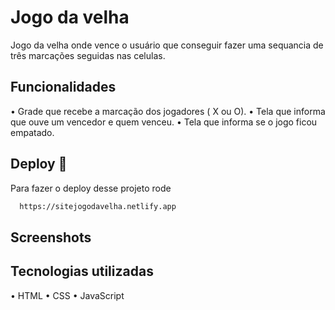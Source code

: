 # Jogo da velha

Jogo da velha onde vence o usuário que conseguir fazer uma sequancia de três marcações seguidas nas celulas.


## Funcionalidades

•	Grade que recebe a marcação dos jogadores ( X ou O).
•	Tela que informa que ouve um vencedor e quem venceu.
•	Tela que informa se o jogo ficou empatado.



## Deploy 🚀

Para fazer o deploy desse projeto rode

```bash
  https://sitejogodavelha.netlify.app
```

## Screenshots



## Tecnologias utilizadas

•	HTML
•	CSS
•	JavaScript
